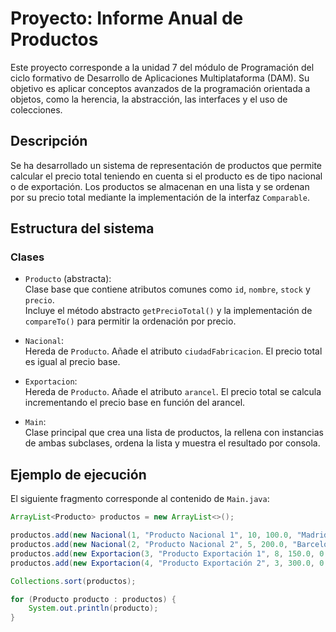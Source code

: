 # Proyecto: Informe Anual de Productos

Este proyecto corresponde a la unidad 7 del módulo de Programación del ciclo formativo de Desarrollo de Aplicaciones Multiplataforma (DAM). Su objetivo es aplicar conceptos avanzados de la programación orientada a objetos, como la herencia, la abstracción, las interfaces y el uso de colecciones.

## Descripción

Se ha desarrollado un sistema de representación de productos que permite calcular el precio total teniendo en cuenta si el producto es de tipo nacional o de exportación. Los productos se almacenan en una lista y se ordenan por su precio total mediante la implementación de la interfaz `Comparable`.

## Estructura del sistema

### Clases

- `Producto` (abstracta):  
  Clase base que contiene atributos comunes como `id`, `nombre`, `stock` y `precio`.  
  Incluye el método abstracto `getPrecioTotal()` y la implementación de `compareTo()` para permitir la ordenación por precio.

- `Nacional`:  
  Hereda de `Producto`. Añade el atributo `ciudadFabricacion`. El precio total es igual al precio base.

- `Exportacion`:  
  Hereda de `Producto`. Añade el atributo `arancel`. El precio total se calcula incrementando el precio base en función del arancel.

- `Main`:  
  Clase principal que crea una lista de productos, la rellena con instancias de ambas subclases, ordena la lista y muestra el resultado por consola.

## Ejemplo de ejecución

El siguiente fragmento corresponde al contenido de `Main.java`:

```java
ArrayList<Producto> productos = new ArrayList<>();

productos.add(new Nacional(1, "Producto Nacional 1", 10, 100.0, "Madrid"));
productos.add(new Nacional(2, "Producto Nacional 2", 5, 200.0, "Barcelona"));
productos.add(new Exportacion(3, "Producto Exportación 1", 8, 150.0, 0.21));
productos.add(new Exportacion(4, "Producto Exportación 2", 3, 300.0, 0.15));

Collections.sort(productos);

for (Producto producto : productos) {
    System.out.println(producto);
}
